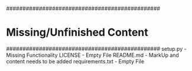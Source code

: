 ###############################################
# Missing/Unfinished Content
###############################################
setup.py                - Missing Functionality
LICENSE                 - Empty File
README.md               - MarkUp and content needs to be added
requirements.txt        - Empty File
